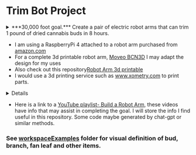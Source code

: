 # Trim Bot Project

<details>

<summary> ***30,000 foot goal.*** Create a pair of electric robot arms that can trim 1 pound of dried cannabis buds in 8 hours.  </summary>

Create a pair of electric robotic arms that can **automatically** trim dried cannabis flowers using a standard pair of trimming scissors. **The target goal is to trim 1 pound of cannabis in 8 hours time.** The arm uses servo motors to rotate the joints. For vision- open cv or other methods of object detection using one or more cameras. The arm will be able to grasp (using a two fingered-claw) a branch or bud from a bin full of branches, then hold the branch while a second arm with standard trimming scissors attached (to the claw) will trim the buds. The finished buds will be dropped into a bucket when complete. The average human trimmer would trim for about 7.2 hours in a standard work day, 1 pound of trimmed cannabis would be the expected minimum after 8 hours. 2 pounds would be a high amount for a human trimmer in a standard 8 hour work day.

<summary> ****The pair of robot arms should do the following:**** </summary>

- trim = remove all fan leaves using standard trimming [scissors](http://www.chikamasa.com/products/index.cgi?key=27) (see workspaceExamples directory) I will be using CHIKAMASA B-500SF shears(I refer to them as scissors)

- Able to grasp a branch or bud with pincer-type end effector(2 finger claw)

- Able to open and close a pair of standard trimming scissors, which will be securely attached to end effector(claw). Scissors will be detachable from claw for cleaning.

- Able to identify a single branch or bud in a bin full of similar items.

- Will need camera for object detection. 
    - using open-cv or other methods. python or c++ maybe used.
    - Yolo v5 is compatible with jetson nano.
- Able to work together as a pair of arms, one will hold the scissors(scissor arm), the other will hold a branch/bud(branch arm).

- Branch arm able to identify fan leaves on bud and coordinate with scissor arm to remove all fan leaves.

- Branch arm able to rotate the bud/branch while scissor arm opens and closes scissors to complete trim.

</details>


- I am using a RaspberryPi 4 attached to a robot arm purchased from [amazon.com](https://www.amazon.com/Yahboom-Controlled-Programmable-Robotics-Identity/dp/B09T96PS3S/ref=asc_df_B09T96PS3S/?tag=hyprod-20&linkCode=df0&hvadid=647177154660&hvpos=&hvnetw=g&hvrand=9522090457653424090&hvpone=&hvptwo=&hvqmt=&hvdev=c&hvdvcmdl=&hvlocint=&hvlocphy=9029977&hvtargid=pla-1948863623457&psc=1&gclid=CjwKCAjw-vmkBhBMEiwAlrMeF-Z9-dOB8Xg7fpWzmVdcTm2_Ga3R2E9iPS-FwKbWelSRKJymOayAkxoCRlYQAvD_BwE)
- For a complete 3d printable robot arm, [Moveo BCN3D](https://github.com/BCN3D/BCN3D-Moveo) I may adapt the design for my uses
- Also check out this repository[Robot Arm 3d printable](https://github.com/AngelLM/Thor/tree/developer)
- I would use a 3d printing service such as www.xometry.com to print parts.
<details>

</details>

  
- Here is a link  to a [YouTube playlist- Build a Robot Arm](https://www.youtube.com/playlist?list=PLcbaYozXcpF65uUvdCmepFYYjx4FZ4Iwq), these videos have info that may assist in completing the goal.
I will store the info I find useful in this repository. Some code maybe generated by chat-gpt or similar methods.

### See [workspaceExamples](https://github.com/potSm0ker/robotArm/tree/main/workspaceExamples) folder for visual definition of bud, branch, fan leaf and other items.




